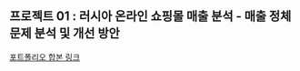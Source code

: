 ## 프로젝트 01 : 러시아 온라인 쇼핑몰 매출 분석 - 매출 정체 문제 분석 및 개선 방안

[포트폴리오 합본 링크](https://www.canva.com/design/DAGS2QJ9xhc/ivnfTsMSJbqE6dONU9rSeg/view?utm_content=DAGS2QJ9xhc&utm_campaign=designshare&utm_medium=link&utm_source=editor)
